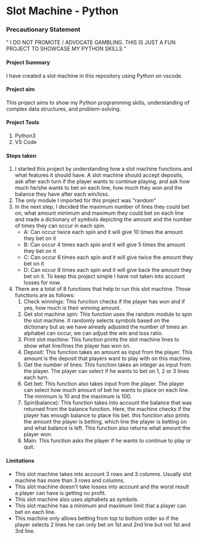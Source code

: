 # Slot Machine - Python 

### Precautionary Statement
" I DO NOT PROMOTE / ADVOCATE GAMBLING. THIS IS JUST A FUN PROJECT TO SHOWCASE MY PYTHON SKILLS "

#### Project Summary
I have created a slot machine in this repository using Python on vscode.

#### Project aim
This project aims to show my Python programming skills, understanding of complex data structures, and problem-solving. 

#### Project Tools
1. Python3
2. VS Code

#### Steps taken
1. I started this project by understanding how a slot machine functions and what features it should have. A slot machine should accept deposits, ask after each turn if the player wants to continue playing, and ask how much he/she wants to bet on each line, how much they won and the balance they have after each win/loss.
2. The only module I imported for this project was "random"
3. In the next step, I decided the maximum number of lines they could bet on, what amount minimum and maximum they could bet on each line and made a dictionary of symbols depicting the amount and the number of times they can occur in each spin.
   - A: Can occur twice each spin and it will give 10 times the amount they bet on  it
   - B: Can occur 4 times each spin and it will give 5 times the amount they bet on it
   - C: Can occur 6 times each spin and it will give twice the amount they bet on it
   - D: Can occur 8 times each spin and it will give back the amount they bet on it.
To keep this project simple I have not taken into account losses for now.
4. There are a total of 8 functions that help to run this slot machine. Those functions are as follows:
   1. Check winnings: This function checks if the player has won and if yes, how much is their winning amount. 
   2. Get slot machine spin: This function uses the random module to spin the slot machine. It randomly selects symbols based on the dictionary but as we have already adjusted the number of times an alphabet can occur, we can adjust the win and loss ratio. 
   3. Print slot machine: This function prints the slot machine lines to show what line/lines the player has won on. 
   4. Deposit: This function takes an amount as input from the player. This amount is the deposit that players want to play with on this machine. 
   5. Get the number of lines: This function takes an integer as input from the player. The player can select if he wants to bet on 1, 2 or 3 lines each turn. 
   6. Get bet: This function also takes input from the player. The player can select how much amount of bet he wants to place on each line. The minimum is 10 and the maximum is 100. 
   7. Spin(balance): This function takes into account the balance that was returned from the balance function. Here, the machine checks if the player has enough balance to place his bet. this function also prints the amount the player is betting, which line the player is betting on and what balance is left. This function also returns what amount the player won. 
   8. Main: This function asks the player if he wants to continue to play or quit. 

#### Limitations
- This slot machine takes into account 3 rows and 3 columns. Usually slot machine has more than 3 rows and columns.
- This slot machine doesn't take losses into account and the worst result a player can have is getting no profit.
- This slot machine also uses alphabets as symbols.
- This slot machine has a minimum and maximum limit that a player can bet on each line.
- This machine only allows betting from top to bottom order so if the player selects 2 lines he can only bet on 1st and 2nd line but not 1st and 3rd line. 
